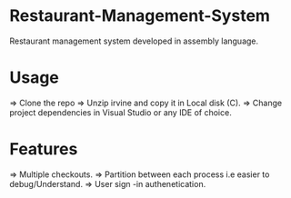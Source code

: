 # Restaurant-Management-System
Restaurant management system developed in assembly language.

# Usage
=> Clone the repo
=> Unzip irvine and copy it in Local disk (C).
=> Change project dependencies in Visual Studio or any IDE of choice.

# Features
=> Multiple checkouts.
=> Partition between each process i.e easier to debug/Understand.
=> User sign -in authenetication.
